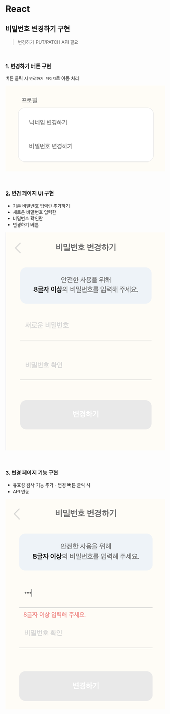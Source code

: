 # React 

## 비밀번호 변경하기 구현

> 변경하기 PUT/PATCH API 필요

<br>

### 1. 변경하기 버튼 구현

버튼 클릭 시 `변경하기 페이지`로 이동 처리 

![](../Images/비밀번호변경1.png)

<br>

### 2. 변경 페이지 UI 구현

* 기존 비밀번호 입력란 추가하기
* 새로운 비밀번호 입력한
* 비밀번호 확인란
* 변경하기 버튼

![](../Images/비밀번호변경2.png)

<br>

### 3. 변경 페이지 기능 구현

* 유효성 검사 기능 추가 - 변경 버튼 클릭 시 
* API 연동

![](../Images/비밀번호변경3.png)
